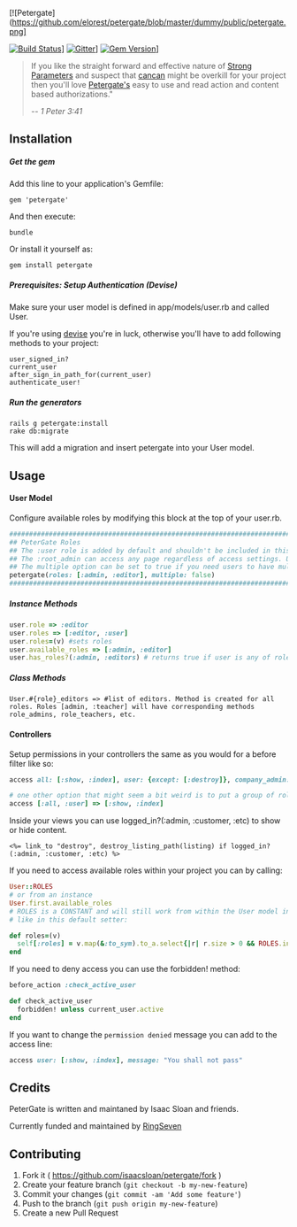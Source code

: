 [![Petergate](https://github.com/elorest/petergate/blob/master/dummy/public/petergate.png]

[![Build Status](https://travis-ci.org/elorest/petergate.svg)](https://travis-ci.org/elorest/petergate)]
[![Gitter](https://badges.gitter.im/Join%20Chat.svg)](https://gitter.im/isaacsloan/petergate?utm_source=badge&utm_medium=badge&utm_campaign=pr-badge&utm_content=badge)]
[![Gem Version](https://badge.fury.io/rb/petergate.svg)](http://badge.fury.io/rb/petergate)]



> If you like the straight forward and effective nature of [Strong Parameters](https://github.com/rails/strong_parameters) and suspect that [cancan](https://github.com/ryanb/cancan) might be overkill for your project then you'll love [Petergate's](https://github.com/isaacsloan/petergate) easy to use and read action and content based authorizations."
>
> -- <cite>1 Peter 3:41</cite>

Installation
------
##### Get the gem
Add this line to your application's Gemfile:

    gem 'petergate'

And then execute:

    bundle

Or install it yourself as:

    gem install petergate

##### Prerequisites: Setup Authentication (Devise)

Make sure your user model is defined in
    app/models/user.rb
and called User.

If you're using [devise](https://github.com/plataformatec/devise) you're in luck, otherwise you'll have to add following methods to your project:

    user_signed_in?
    current_user
    after_sign_in_path_for(current_user)
    authenticate_user!

##### Run the generators

    rails g petergate:install
    rake db:migrate

This will add a migration and insert petergate into your User model.

Usage
------
#### User Model

Configure available roles by modifying this block at the top of your user.rb.

```ruby
############################################################################################
## PeterGate Roles                                                                        ##
## The :user role is added by default and shouldn't be included in this list.             ##
## The :root_admin can access any page regardless of access settings. Use with caution!   ##
## The multiple option can be set to true if you need users to have multiple roles.       ##
petergate(roles: [:admin, :editor], multiple: false)                                      ##
############################################################################################
```

##### Instance Methods

```ruby
user.role => :editor
user.roles => [:editor, :user]
user.roles=(v) #sets roles
user.available_roles => [:admin, :editor]
user.has_roles?(:admin, :editors) # returns true if user is any of roles passed in as params.
```
##### Class Methods

`User.#{role}_editors => #list of editors. Method is created for all roles. Roles [admin, :teacher] will have corresponding methods role_admins, role_teachers, etc.`

#### Controllers

Setup permissions in your controllers the same as you would for a before filter like so:

```ruby
access all: [:show, :index], user: {except: [:destroy]}, company_admin: :all

# one other option that might seem a bit weird is to put a group of roles in an array:
access [:all, :user] => [:show, :index]
```

Inside your views you can use logged_in?(:admin, :customer, :etc) to show or hide content.

```erb
<%= link_to "destroy", destroy_listing_path(listing) if logged_in?(:admin, :customer, :etc) %>
```

If you need to access available roles within your project you can by calling:

```ruby
User::ROLES
# or from an instance
User.first.available_roles
# ROLES is a CONSTANT and will still work from within the User model instance methods
# like in this default setter:

def roles=(v)
  self[:roles] = v.map(&:to_sym).to_a.select{|r| r.size > 0 && ROLES.include?(r)}
end
```
If you need to deny access you can use the forbidden! method:

```ruby
before_action :check_active_user

def check_active_user
  forbidden! unless current_user.active
end
```
If you want to change the `permission denied` message you can add to the access line:

```ruby
access user: [:show, :index], message: "You shall not pass"
```

Credits
-------

PeterGate is written and maintaned by Isaac Sloan and friends.

Currently funded and maintained by [RingSeven](http://ringseven.com)


## Contributing

1. Fork it ( https://github.com/isaacsloan/petergate/fork )
2. Create your feature branch (`git checkout -b my-new-feature`)
3. Commit your changes (`git commit -am 'Add some feature'`)
4. Push to the branch (`git push origin my-new-feature`)
5. Create a new Pull Request
